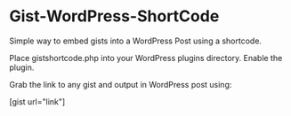 Gist-WordPress-ShortCode
========================

Simple way to embed gists into a WordPress Post using a shortcode.

Place gistshortcode.php into your WordPress plugins directory. Enable the plugin.

Grab the link to any gist and output in WordPress post using:

[gist url="link"]
